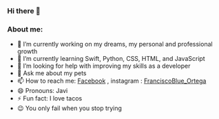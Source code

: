 ### Hi there 👋

### About me:

- 🔭 I’m currently working on my dreams, my personal and professional growth
- 🌱 I’m currently learning Swift, Python, CSS, HTML, and JavaScript
- 🤔 I’m looking for help with improving my skills as a developer
- 💬 Ask me about my pets
- 📫 How to reach me: [Facebook](https://www.facebook.com/francisco.reynoso00/) , instagram : [FranciscoBlue_Ortega](https://www.instagram.com/franciscoblue_ortega/)
- 😄 Pronouns: Javi
- ⚡ Fun fact: I love tacos
- 😉 You only fail when you stop trying

